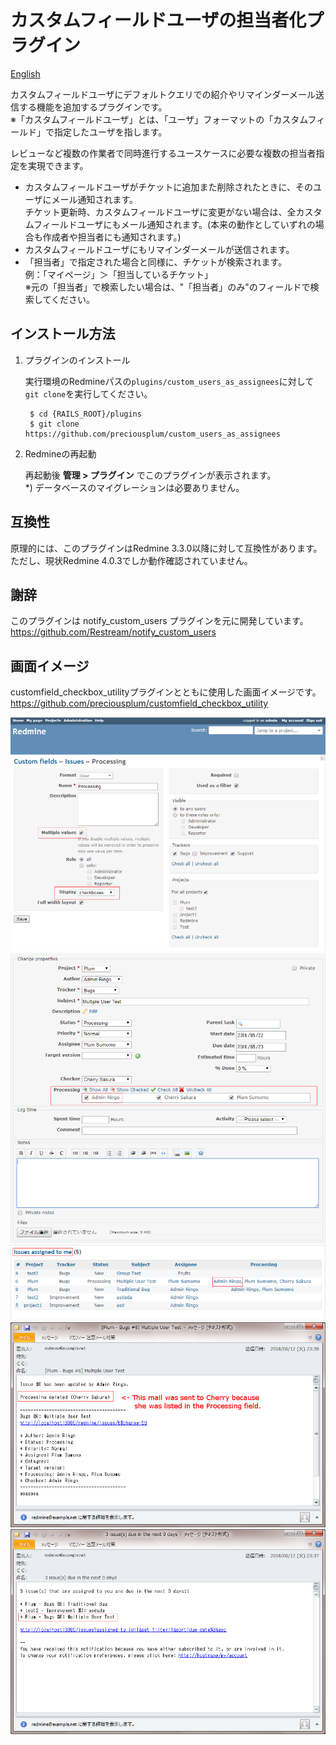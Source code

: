 # カスタムフィールドユーザの担当者化プラグイン
[English](README.md)

カスタムフィールドユーザにデフォルトクエリでの紹介やリマインダーメール送信する機能を追加するプラグインです。  
※「カスタムフィールドユーザ」とは、「ユーザ」フォーマットの「カスタムフィールド」で指定したユーザを指します。

レビューなど複数の作業者で同時進行するユースケースに必要な複数の担当者指定を実現できます。
  * カスタムフィールドユーザがチケットに追加また削除されたときに、そのユーザにメール通知されます。  
  チケット更新時、カスタムフィールドユーザに変更がない場合は、全カスタムフィールドユーザにもメール通知されます。(本来の動作としていずれの場合も作成者や担当者にも通知されます。)
  * カスタムフィールドユーザにもリマインダーメールが送信されます。
  * 「担当者」で指定された場合と同様に、チケットが検索されます。  
  例：「マイページ」＞「担当しているチケット」  
  ※元の「担当者」で検索したい場合は、"「担当者」のみ"のフィールドで検索してください。

## インストール方法

1. プラグインのインストール

    実行環境のRedmineパスの`plugins/custom_users_as_assignees`に対して`git clone`を実行してください。

        $ cd {RAILS_ROOT}/plugins
        $ git clone https://github.com/preciousplum/custom_users_as_assignees 

2. Redmineの再起動

    再起動後 **管理 > プラグイン** でこのプラグインが表示されます。  
    *) データベースのマイグレーションは必要ありません。 

## 互換性
原理的には、このプラグインはRedmine 3.3.0以降に対して互換性があります。
ただし、現状Redmine 4.0.3でしか動作確認されていません。

## 謝辞
このプラグインは notify_custom_users プラグインを元に開発しています。
https://github.com/Restream/notify_custom_users

## 画面イメージ
customfield_checkbox_utilityプラグインとともに使用した画面イメージです。
https://github.com/preciousplum/customfield_checkbox_utility

![カスタムフィールド設定](assets/images/custom_field_setting.png)  
![チケット編集](assets/images/edit_issue.png)  
![担当チケット](assets/images/assigned_to_me.png)  
![通知メール](assets/images/notification.png)  
![リマインダーメール](assets/images/reminder.png)  
